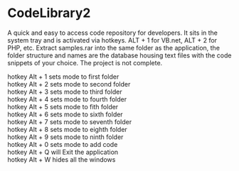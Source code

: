 # CodeLibrary2
A quick and easy to access code repository for developers. It sits in the system tray and is activated via hotkeys. ALT + 1 for VB.net, ALT + 2 for PHP, etc. Extract samples.rar into the same folder as the application, the folder structure and names are the database housing text files with the code snippets of your choice. The project is not complete.


hotkey Alt + 1 sets mode to first folder<br>
hotkey Alt + 2 sets mode to second folder<br>
hotkey Alt + 3 sets mode to third folder<br>
hotkey Alt + 4 sets mode to fourth folder<br>
hotkey Alt + 5 sets mode to fith folder<br>
hotkey Alt + 6 sets mode to sixth folder<br>
hotkey Alt + 7 sets mode to seventh folder<br>
hotkey Alt + 8 sets mode to eighth folder<br>
hotkey Alt + 9 sets mode to ninth folder<br>
hotkey Alt + 0 sets mode to add code<br>
hotkey Alt + Q will Exit the application<br>
hotkey Alt + W hides all the windows<br>

